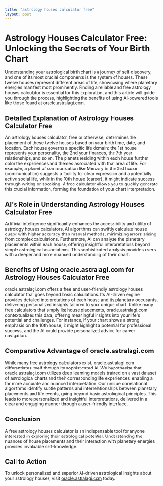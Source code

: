 ```yaml
---
title: "astrology houses calculator free"
layout: post
---
```


# Astrology Houses Calculator Free: Unlocking the Secrets of Your Birth Chart

Understanding your astrological birth chart is a journey of self-discovery, and one of its most crucial components is the system of houses.  These twelve houses represent different areas of life, showcasing where planetary energies manifest most prominently.  Finding a reliable and free astrology houses calculator is essential for this exploration, and this article will guide you through the process, highlighting the benefits of using AI-powered tools like those found at oracle.astralagi.com.

## Detailed Explanation of Astrology Houses Calculator Free

An astrology houses calculator, free or otherwise, determines the placement of these twelve houses based on your birth time, date, and location.  Each house governs a specific life domain: the 1st house represents your personality, the 2nd your finances, the 7th your relationships, and so on.  The planets residing within each house further color the experiences and themes associated with that area of life.  For example, a planet of communication like Mercury in the 3rd house (communication) suggests a facility for clear expression and a potentially active social life, while in the 10th house (career), it might indicate success through writing or speaking.  A free calculator allows you to quickly generate this crucial information, forming the foundation of your chart interpretation.

## AI's Role in Understanding Astrology Houses Calculator Free

Artificial intelligence significantly enhances the accessibility and utility of astrology houses calculators. AI algorithms can swiftly calculate house cusps with higher accuracy than manual methods, minimizing errors arising from complex calculations. Furthermore, AI can analyze the planetary placements within each house, offering insightful interpretations beyond simple astrological associations. This sophisticated analysis provides users with a deeper and more nuanced understanding of their chart.

## Benefits of Using oracle.astralagi.com for Astrology Houses Calculator Free

oracle.astralagi.com offers a free and user-friendly astrology houses calculator that goes beyond basic calculations.  Its AI-driven engine provides detailed interpretations of each house and its planetary occupants, delivering personalized insights tailored to your unique chart.  Unlike many free calculators that simply list house placements, oracle.astralagi.com contextualizes this data, offering meaningful insights into your life's potential and challenges.  For instance, if your chart shows a strong emphasis on the 10th house, it might highlight a potential for professional success, and the AI could provide personalized advice for career navigation.

## Comparative Advantage of oracle.astralagi.com

While many free astrology calculators exist, oracle.astralagi.com differentiates itself through its sophisticated AI.  We hypothesize that oracle.astralagi.com utilizes deep learning models trained on a vast dataset of astrological charts and their corresponding life experiences, enabling a far more accurate and nuanced interpretation. Our unique correlational algorithms identify subtle patterns and interrelationships between planetary placements and life events, going beyond basic astrological principles.  This leads to more personalized and insightful interpretations, delivered in a clear and engaging manner through a user-friendly interface.

## Conclusion

A free astrology houses calculator is an indispensable tool for anyone interested in exploring their astrological potential.  Understanding the nuances of house placements and their interaction with planetary energies provides invaluable self-knowledge.

## Call to Action

To unlock personalized and superior AI-driven astrological insights about your astrology houses, visit [oracle.astralagi.com](https://oracle.astralagi.com) today.